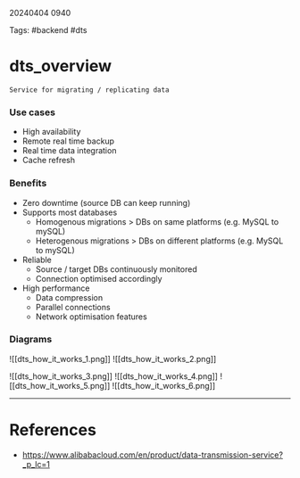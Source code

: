 20240404 0940

Tags: #backend #dts

# dts_overview

```ad-tldr
Service for migrating / replicating data
```

### Use cases
- High availability
- Remote real time backup
- Real time data integration
- Cache refresh

### Benefits
- Zero downtime (source DB can keep running) 
- Supports most databases
	- Homogenous migrations > DBs on same platforms (e.g. MySQL to mySQL)
	- Heterogenous migrations > DBs on different platforms (e.g. MySQL to mySQL)
- Reliable
	- Source / target DBs continuously monitored 
	- Connection optimised accordingly
- High performance
	- Data compression
	- Parallel connections
	- Network optimisation features

### Diagrams
![[dts_how_it_works_1.png]]
![[dts_how_it_works_2.png]]

![[dts_how_it_works_3.png]]
![[dts_how_it_works_4.png]]
![[dts_how_it_works_5.png]]
![[dts_how_it_works_6.png]]


--- 
# References
- https://www.alibabacloud.com/en/product/data-transmission-service?_p_lc=1
